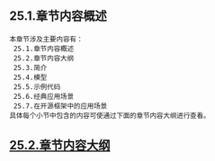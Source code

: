 
## 25.1.章节内容概述
    本章节涉及主要内容有：
     25.1.章节内容概述
     25.2.章节内容大纲
     25.3.简介
     25.4.模型
     25.5.示例代码
     25.6.经典应用场景
     25.7.在开源框架中的应用场景
	具体每个小节中包含的内容可使通过下面的章节内容大纲进行查看。

## <a href="/enhance/markmap/general/designpattern/designpattern-java/chapter/designpattern-java-outline5-chapter25.html" target="_blank">25.2.章节内容大纲</a>

<Markmap localtion="/enhance/markmap/general/designpattern/designpattern-java/chapter/designpattern-java-outline5-chapter25.html" height="500rem"/>


